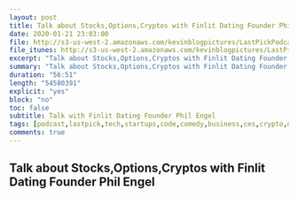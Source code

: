 ```yaml
---
layout: post
title: Talk about Stocks,Options,Cryptos with Finlit Dating Founder Phil Engel
date: 2020-01-21 23:03:00
file: http://s3-us-west-2.amazonaws.com/kevinblogpictures/LastPickPodcastE3.mp3
file_itunes: http://s3-us-west-2.amazonaws.com/kevinblogpictures/LastPickPodcastE3.m4a
excerpt: "Talk about Stocks,Options,Cryptos with Finlit Dating Founder Phil Engel"
summary: "Talk about Stocks,Options,Cryptos with Finlit Dating Founder Phil Engel"
duration: "56:51"
length: "54580391"
explicit: "yes"
block: "no"
toc: false
subtitle: Talk with Finlit Dating Founder Phil Engel
tags: [podcast,lastpick,tech,startups,code,comedy,business,ces,crypto,options,finance,stocks]
comments: true
---
```


## Talk about Stocks,Options,Cryptos with Finlit Dating Founder Phil Engel
